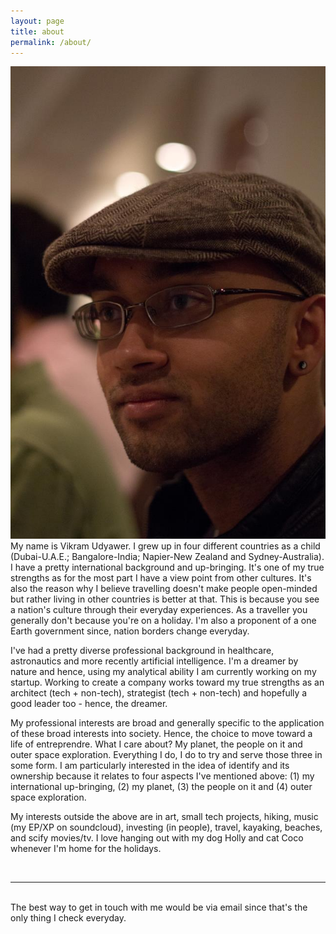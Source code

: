 ```yaml
---
layout: page
title: about
permalink: /about/
---
```


<img class="col one right" src="/img/profpic.jpg">

<br/>
My name is Vikram Udyawer. I grew up in four different countries as a child (Dubai-U.A.E.; Bangalore-India; Napier-New Zealand and Sydney-Australia). I have a pretty international background and up-bringing. It's one of my true strengths as for the most part I have a view point from other cultures. It's also the reason why I believe travelling doesn't make people open-minded but rather living in other countries is better at that. This is because you see a nation's culture through their everyday experiences. As a traveller you generally don't because you're on a holiday. I'm also a proponent of a one Earth government since, nation borders change everyday.

I've had a pretty diverse professional background in healthcare, astronautics and more recently artificial intelligence. I'm a dreamer by nature and hence, using my analytical ability I am currently working on my startup. Working to create a company works toward my true strengths as an architect (tech + non-tech), strategist (tech + non-tech) and hopefully a good leader too - hence, the dreamer.

My professional interests are broad and generally specific to the application of these broad interests into society. Hence, the choice to move toward a life of entreprendre. What I care about? My planet, the people on it and outer space exploration. Everything I do, I do to try and  serve those three in some form. I am particularly interested in the idea of identify and its ownership because it relates to four aspects I've mentioned above: (1) my international up-bringing, (2) my planet, (3) the people on it and (4) outer space exploration.

My interests outside the above are in art, small tech projects, hiking, music (my EP/XP on soundcloud), investing (in people), travel, kayaking, beaches, and scify movies/tv. I love hanging out with my dog Holly and cat Coco whenever I'm home for the holidays.


<br/>
<hr/>
<br/>
<span class="contacticon center">
	<a href="mailto:vickudyawer@hotmail.com"><i class="fa fa-envelope-square"></i></a>
	<a href="https://github.com/witwiki" target="_blank"><i class="fa fa-github-square"></i></a>
	<a href="https://angel.co/witwiki" target="_blank"><i class="fa fa-angellist"></i></a>
	<a href="http://earoshthime.tumblr.com/" target="_blank"><i class="fa fa-tumblr-square"></i></a>
	<a href="https://soundcloud.com/witwiki3" target="_blank"><i class="fa fa-soundcloud"></i></a>
	<a href="https://medium.com/my-soul" target="_blank"><i class="fa fa-medium"></i></a>
	<a href="https://twitter.com/vikudyawer" target="_blank"><i class="fa fa-twitter-square"></i></a>
	<a href="#" target="_blank"><i class="fa fa-btc"></i></a>
</span>

<div class="col three caption">
	The best way to get in touch with me would be via email since that's the only thing I check everyday.
</div>

